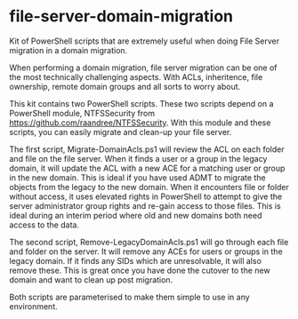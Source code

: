 # file-server-domain-migration
Kit of PowerShell scripts that are extremely useful when doing File Server migration in a domain migration.

When performing a domain migration, file server migration can be one of the most technically challenging aspects. With ACLs, inheritence, file ownership, remote domain groups and all sorts to worry about.

This kit contains two PowerShell scripts. These two scripts depend on a PowerShell module, NTFSSecurity from https://github.com/raandree/NTFSSecurity. With this module and these scripts, you can easily migrate and clean-up your file server.

The first script, Migrate-DomainAcls.ps1 will review the ACL on each folder and file on the file server. When it finds a user or a group in the legacy domain, it will update the ACL with a new ACE for a matching user or group in the new domain. This is ideal if you have used ADMT to migrate the objects from the legacy to the new domain.
When it encounters file or folder without access, it uses elevated rights in PowerShell to attempt to give the server administrator group rights and re-gain access to those files. This is ideal during an interim period where old and new domains both need access to the data.

The second script, Remove-LegacyDomainAcls.ps1 will go through each file and folder on the server. It will remove any ACEs for users or groups in the legacy domain. If it finds any SIDs which are unresolvable, it will also remove these. This is great once you have done the cutover to the new domain and want to clean up post migration.

Both scripts are parameterised to make them simple to use in any environment.
